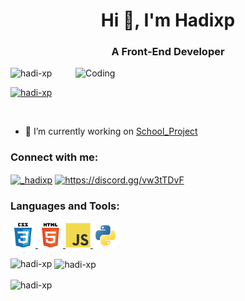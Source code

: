 <h1 align="center">Hi 👋, I'm Hadixp</h1>
<h3 align="center">A Front-End Developer</h3>
<img align="right" alt="Coding" width="400" src="dotawallpapers.com-eminence-of-ristul-arcana-wallpaper-the-international-10-2600x1589.jpg - Shortcut.lnk">

<p align="left"> <img src="https://komarev.com/ghpvc/?username=hadi-xp&label=Profile%20views&color=0e75b6&style=flat" alt="hadi-xp" /> </p>

<p align="left"> <a href="https://github.com/ryo-ma/github-profile-trophy"><img src="https://github-profile-trophy.vercel.app/?username=hadi-xp" alt="hadi-xp" /></a> </p>

<p align="left"> <a href="https://twitter.com/" target="blank"><img src="https://img.shields.io/twitter/follow/?logo=twitter&style=for-the-badge" alt="" /></a> </p>

- 🔭 I’m currently working on [School_Project](https://github.com/Hadi-xp/School_Project)

<h3 align="left">Connect with me:</h3>
<p align="left">
<a href="https://instagram.com/_hadixp" target="blank"><img align="center" src="https://raw.githubusercontent.com/rahuldkjain/github-profile-readme-generator/master/src/images/icons/Social/instagram.svg" alt="_hadixp" height="30" width="40" /></a>
<a href="https://discord.gg/https://discord.gg/vw3tTDvF" target="blank"><img align="center" src="https://raw.githubusercontent.com/rahuldkjain/github-profile-readme-generator/master/src/images/icons/Social/discord.svg" alt="https://discord.gg/vw3tTDvF" height="30" width="40" /></a>
</p>

<h3 align="left">Languages and Tools:</h3>
<p align="left"> <a href="https://www.w3schools.com/css/" target="_blank" rel="noreferrer"> <img src="https://raw.githubusercontent.com/devicons/devicon/master/icons/css3/css3-original-wordmark.svg" alt="css3" width="40" height="40"/> </a> <a href="https://www.w3.org/html/" target="_blank" rel="noreferrer"> <img src="https://raw.githubusercontent.com/devicons/devicon/master/icons/html5/html5-original-wordmark.svg" alt="html5" width="40" height="40"/> </a> <a href="https://developer.mozilla.org/en-US/docs/Web/JavaScript" target="_blank" rel="noreferrer"> <img src="https://raw.githubusercontent.com/devicons/devicon/master/icons/javascript/javascript-original.svg" alt="javascript" width="40" height="40"/> </a> <a href="https://www.python.org" target="_blank" rel="noreferrer"> <img src="https://raw.githubusercontent.com/devicons/devicon/master/icons/python/python-original.svg" alt="python" width="40" height="40"/> </a> </p>

<p><img align="left" src="https://github-readme-stats.vercel.app/api/top-langs?username=hadi-xp&show_icons=true&locale=en&layout=compact" alt="hadi-xp" /></p>

<p>&nbsp;<img align="center" src="https://github-readme-stats.vercel.app/api?username=hadi-xp&show_icons=true&locale=en" alt="hadi-xp" /></p>

<p><img align="center" src="https://github-readme-streak-stats.herokuapp.com/?user=hadi-xp&" alt="hadi-xp" /></p>
